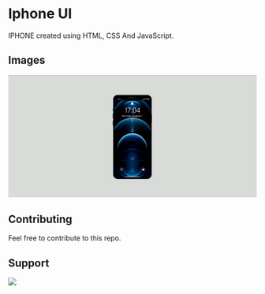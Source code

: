 # Iphone UI

IPHONE created using HTML, CSS And JavaScript.

## Images

![](/src/assets/screenshot.png)

## Contributing

Feel free to contribute to this repo.

## Support

<a href="https://www.buymeacoffee.com/mrmothdevs" target="_blank"><img src="https://img.shields.io/badge/Buy_Me_A_Coffee-FFDD00?style=for-the-badge&logo=buy-me-a-coffee&logoColor=black" /></a>
